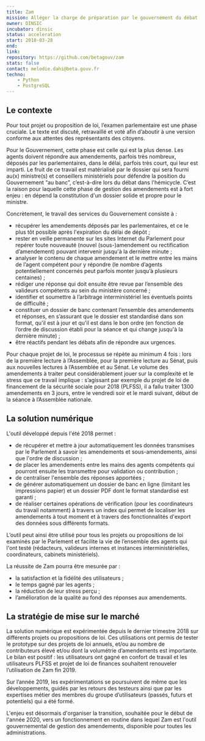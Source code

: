 ```yaml
---
title: Zam
mission: Alléger la charge de préparation par le gouvernement du débat parlementaire.
owner: DINSIC
incubator: dinsic
status: acceleration
start: 2018-03-28
end:
link:
repository: https://github.com/betagouv/zam
stats: false
contact: melodie.dahi@beta.gouv.fr
techno:
    - Python
    - PostgreSQL
---
```


## Le contexte

Pour tout projet ou proposition de loi, l’examen parlementaire est une phase cruciale. Le texte est discuté, retravaillé et voté afin d’aboutir à une version conforme aux attentes des représentants des citoyens.

Pour le Gouvernement, cette phase est celle qui est la plus dense. Les agents doivent répondre aux amendements, parfois très nombreux, déposés par les parlementaires, dans le délai, parfois très court, qui leur est imparti. Le fruit de ce travail est matérialisé par le dossier qui sera fourni au(x) ministre(s) et conseillers ministériels pour défendre la position du Gouvernement “au banc”, c’est-à-dire lors du débat dans l'hémicycle. C’est la raison pour laquelle cette phase de gestion des amendements est à fort enjeu : en dépend la constitution d'un dossier solide et propre pour le ministre.

Concrètement, le travail des services du Gouvernement consiste à :
- récupérer les amendements déposés par les parlementaires, et ce le plus tôt possible après l'expiration du délai de dépôt ;
- rester en veille permanente sur les sites Internet du Parlement pour repérer toute nouveauté (nouvel (sous-)amendement ou rectification d’amendement) pouvant intervenir jusqu'à la dernière minute ;
- analyser le contenu de chaque amendement et le mettre entre les mains de l’agent compétent pour y répondre (le nombre d’agents potentiellement concernés peut parfois monter jusqu’à plusieurs centaines) ;
- rédiger une réponse qui doit ensuite être revue par l’ensemble des valideurs compétents au sein du ministère concerné ;
- identifier et soumettre à l’arbitrage interministériel les éventuels points de difficulté ;
- constituer un dossier de banc contenant l’ensemble des amendements et réponses, en s’assurant que le dossier est standardisé dans son format, qu'il est à jour et qu'il est dans le bon ordre (en fonction de l’ordre de discussion établi pour la séance et qui change jusqu'à la dernière minute) ;
- être réactifs pendant les débats afin de répondre aux urgences.

Pour chaque projet de loi, le processus se répète au minimum 4 fois : lors de la première lecture à l’Assemblée, pour la première lecture au Sénat, puis aux nouvelles lectures à l’Assemblée et au Sénat. Le volume des amendements à traiter peut considérablement jouer sur la complexité et le stress que ce travail implique : s’agissant par exemple du projet de loi de financement de la sécurité sociale pour 2018 (PLFSS), il a fallu traiter 1300 amendements en 3 jours, entre le vendredi soir et le mardi suivant, début de la séance à l’Assemblée nationale.

## La solution numérique

L'outil développé depuis l'été 2018 permet :
- de récupérer et mettre à jour automatiquement les données transmises par le Parlement à savoir les amendements et sous-amendements, ainsi que l'ordre de discussion ;
- de placer les amendements entre les mains des agents compétents qui pourront ensuite les transmettre pour validation ou contribution ;
- de centraliser l'ensemble des réponses apportées ;
- de générer automatiquement un dossier de banc en ligne (limitant les impressions papier) et un dossier PDF dont le format standardisé est garanti ;
- de réaliser certaines opérations de vérification (pour les coordinateurs du travail notamment) à travers un index qui permet de localiser les amendements à tout moment et à travers des fonctionnalités d'export des données sous différents formats.

L’outil peut ainsi être utilisé pour tous les projets ou propositions de loi examinés par le Parlement et facilite la vie de l’ensemble des agents qui l'ont testé (rédacteurs, valideurs internes et instances interministérielles, coordinateurs, cabinets ministériels).

La réussite de Zam pourra être mesurée par :
- la satisfaction et la fidélité des utilisateurs ;
- le temps gagné par les agents ;
- la réduction de leur stress perçu ;
- l’amélioration de la qualité au fond des réponses aux amendements.

## La stratégie de mise sur le marché

La solution numérique est expérimentée depuis le dernier trimestre 2018 sur différents projets ou propositions de loi. Ces utilisations ont permis de tester le prototype sur des projets de loi annuels, et/ou au nombre de contributeurs élevé et/ou dont la volumétrie d’amendements est importante. Le bilan est positif : les utilisateurs ont gagné en confort de travail et les utilisateurs PLFSS et projet de loi de finances souhaitent renouveler l’utilisation de Zam fin 2019.

Sur l’année 2019, les expérimentations se poursuivent de même que les développements, guidés par les retours des testeurs ainsi que par les expertises métier des membres du groupe d’utilisateurs (passés, futurs et potentiels) qui a été formé.

L'enjeu est désormais d'organiser la transition, souhaitée pour le début de l'année 2020, vers un fonctionnement en routine dans lequel Zam est l'outil gouvernemental de gestion des amendements, disponible pour toutes les administrations.
